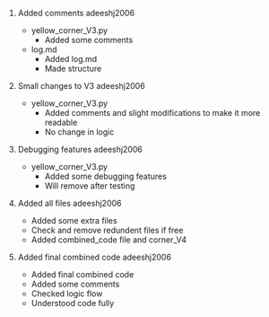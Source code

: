 <!-- 
    Structure:
1.  <Commit Message>
    <Usern name>
    - <File Name>
        - <What did you change (make list)>
 -->

1.  Added comments
    adeeshj2006
    - yellow_corner_V3.py
        - Added some comments
    - log.md
        - Added log.md
        - Made structure

2.  Small changes to V3
    adeeshj2006
    - yellow_corner_V3.py
        - Added comments and slight modifications to make it more readable
        - No change in logic

3.  Debugging features
    adeeshj2006
    - yellow_corner_V3.py
        - Added some debugging features
        - Will remove after testing

4.  Added all files
    adeeshj2006
    - Added some extra files
    - Check and remove redundent files if free
    - Added combined_code file and corner_V4

5.  Added final combined code
    adeeshj2006
    - Added final combined code
    - Added some comments
    - Checked logic flow
    - Understood code fully